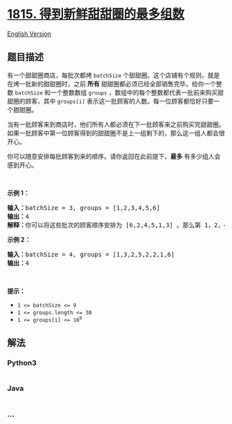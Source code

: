 # [1815. 得到新鲜甜甜圈的最多组数](https://leetcode.cn/problems/maximum-number-of-groups-getting-fresh-donuts)

[English Version](/solution/1800-1899/1815.Maximum%20Number%20of%20Groups%20Getting%20Fresh%20Donuts/README_EN.md)

## 题目描述

<!-- 这里写题目描述 -->

<p>有一个甜甜圈商店，每批次都烤 <code>batchSize</code> 个甜甜圈。这个店铺有个规则，就是在烤一批新的甜甜圈时，之前 <strong>所有</strong> 甜甜圈都必须已经全部销售完毕。给你一个整数 <code>batchSize</code> 和一个整数数组 <code>groups</code> ，数组中的每个整数都代表一批前来购买甜甜圈的顾客，其中 <code>groups[i]</code> 表示这一批顾客的人数。每一位顾客都恰好只要一个甜甜圈。</p>

<p>当有一批顾客来到商店时，他们所有人都必须在下一批顾客来之前购买完甜甜圈。如果一批顾客中第一位顾客得到的甜甜圈不是上一组剩下的，那么这一组人都会很开心。</p>

<p>你可以随意安排每批顾客到来的顺序。请你返回在此前提下，<strong>最多</strong> 有多少组人会感到开心。</p>

<p> </p>

<p><strong>示例 1：</strong></p>

<pre>
<b>输入：</b>batchSize = 3, groups = [1,2,3,4,5,6]
<b>输出：</b>4
<b>解释：</b>你可以将这些批次的顾客顺序安排为 [6,2,4,5,1,3] 。那么第 1，2，4，6 组都会感到开心。
</pre>

<p><strong>示例 2：</strong></p>

<pre>
<b>输入：</b>batchSize = 4, groups = [1,3,2,5,2,2,1,6]
<b>输出：</b>4
</pre>

<p> </p>

<p><strong>提示：</strong></p>

<ul>
	<li><code>1 <= batchSize <= 9</code></li>
	<li><code>1 <= groups.length <= 30</code></li>
	<li><code>1 <= groups[i] <= 10<sup>9</sup></code></li>
</ul>

## 解法

<!-- 这里可写通用的实现逻辑 -->

<!-- tabs:start -->

### **Python3**

<!-- 这里可写当前语言的特殊实现逻辑 -->

```python

```

### **Java**

<!-- 这里可写当前语言的特殊实现逻辑 -->

```java

```

### **...**

```

```

<!-- tabs:end -->
